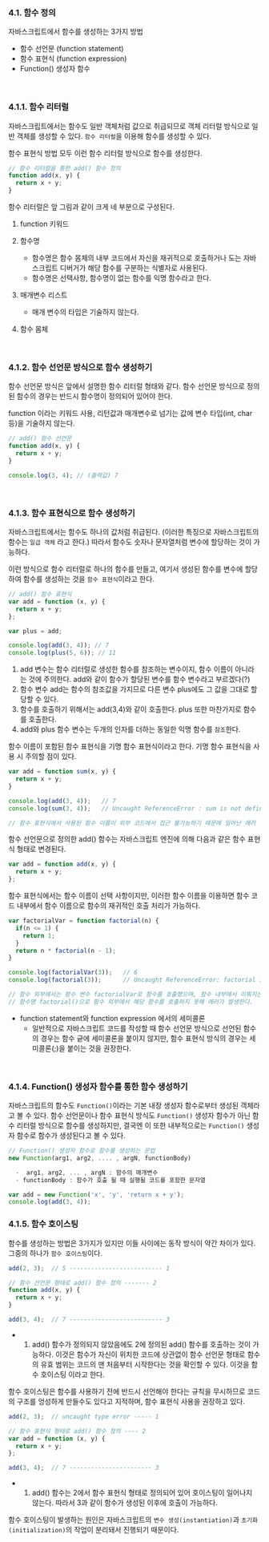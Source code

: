 ### 4.1. 함수 정의

자바스크립트에서 함수를 생성하는 3가지 방법

- 함수 선언문 (function statement)
- 함수 표현식 (function expression)
- Function() 생성자 함수

<br>

### 4.1.1. 함수 리터럴

자바스크립트에서는 함수도 일반 객체처럼 값으로 취급되므로 객체 리터럴 방식으로 일반 객체를 생성할 수 있다. `함수 리터럴`을 이용해 함수를 생성할 수 있다.

함수 표현식 방법 모두 이런 함수 리터럴 방식으로 함수를 생성한다.

```javascript
// 함수 리터럴을 통한 add() 함수 정의
function add(x, y) {
  return x + y;
}
```

함수 리터럴은 앞 그림과 같이 크게 네 부분으로 구성된다.

1. function 키워드
2. 함수명

   - 함수명은 함수 몸체의 내부 코드에서 자신을 재귀적으로 호출하거나 도는 자바스크립트 디버거가 해당 함수를 구분하는 식별자로 사용된다.
   - 함수명은 선택사항, 함수명이 없는 함수를 익명 함수라고 한다.

3. 매개변수 리스트

   - 매개 변수의 타입은 기술하지 않는다.

4. 함수 몸체

<br>

### 4.1.2. 함수 선언문 방식으로 함수 생성하기

함수 선언문 방식은 앞에서 설명한 함수 리터럴 형태와 같다. 함수 선언문 방식으로 정의된 함수의 경우는 반드시 함수명이 정의되어 있어야 한다.

function 이라는 키워드 사용, 리턴값과 매개변수로 넘기는 값에 변수 타입(int, char등)을 기술하지 않는다.

```javascript
// add() 함수 선언문
function add(x, y) {
  return x + y;
}

console.log(3, 4); // (출력값) 7
```

<br>

### 4.1.3. 함수 표현식으로 함수 생성하기

자바스크립트에서는 함수도 하나의 값처럼 취급된다. (이러한 특징으로 자바스크립트의 함수는 `일급 객체` 라고 한다.) 따라서 함수도 숫자나 문자열처럼 변수에 할당하는 것이 가능하다.

이런 방식으로 함수 리터럴로 하나의 함수를 만들고, 여기서 생성된 함수를 변수에 할당하여 함수를 생성하는 것을 `함수 표현식`이라고 한다.

```javascript
// add() 함수 표현식
var add = function (x, y) {
  return x + y;
};

var plus = add;

console.log(add(3, 4)); // 7
console.log(plus(5, 6)); // 11
```

1. add 변수는 함수 리터럴로 생성한 함수를 참조하는 변수이지, 함수 이름이 아니라는 것에 주의한다. add와 같이 함수가 할당된 변수를 함수 변수라고 부르겠다(?)
2. 함수 변수 add는 함수의 참조값을 가지므로 다른 변수 plus에도 그 값을 그대로 할당할 수 있다.
3. 함수를 호출하기 위해서는 add(3,4)와 같이 호출한다. plus 또한 마찬가지로 함수를 호출한다.
4. add와 plus 함수 변수는 두개의 인자를 더하는 동일한 익명 함수를 `참조`한다.

함수 이름이 포함된 함수 표현식을 기명 함수 표현식이라고 한다. 기명 함수 표현식을 사용 시 주의할 점이 있다.
```javascript
var add = function sum(x, y) {
  return x + y;
}

console.log(add(3, 4));   // 7
console.log(sum(3, 4));   // Uncaught ReferenceError : sum is not defined

// 함수 표현식에서 사용된 함수 이름이 외부 코드에서 접근 불가능하기 때문에 일어난 에러
```

함수 선언문으로 정의한 add() 함수는 자바스크립트 엔진에 의해 다음과 같은 함수 표현식 형태로 변경된다.

```javascript
var add = function add(x, y) {
  return x + y;
};
```

함수 표현식에서는 함수 이름이 선택 사항이지만, 이러한 함수 이름을 이용하면 함수 코드 내부에서 함수 이름으로 함수의 재귀적인 호출 처리가 가능하다.
```javascript
var factorialVar = function factorial(n) {
  if(n <= 1) {
    return 1;
  }
  return n * factorial(n - 1);
}

console.log(factorialVar(3));   // 6
console.log(factorial(3));      // Uncaught ReferenceError: factorial is not defined

// 함수 외부에서는 함수 변수 factorialVar로 함수를 호출했으며, 함수 내부에서 이뤄지는 재귀 호출은 factorial() 함수 이름으로 처리한다.
// 함수명 factorial()으로 함수 외부에서 해당 함수를 호출하지 못해 에러가 발생한다.
```

- function statement와 function expression 에서의 세미콜론
  - 일반적으로 자바스크립트 코드를 작성할 때 함수 선언문 방식으로 선언된 함수의 경우는 함수 긑에 세미콜론을 붙이지 않지만, 함수 표현식 방식의 경우는 세미콜론(;)을 붙이는 것을 권장한다.

<br>

### 4.1.4. Function() 생성자 함수를 통한 함수 생성하기

자바스크립트의 함수도 `Function()`이라는 기본 내장 생성자 함수로부터 생성된 객체라고 볼 수 있다. 함수 선언문이나 함수 표현식 방식도 `Function()` 생성자 함수가 아닌 함수 리터럴 방식으로 함수를 생성하지만, 결국엔 이 또한 내부적으로는 `Function()` 생성자 함수로 함수가 생성된다고 볼 수 있다.

```javascript
// Function() 생성자 함수로 함수를 생성하는 문법
new Function(arg1, arg2, .... , argN, functionBody)

  -  arg1, arg2, ... , argN : 함수의 매개변수
  - functionBody : 함수가 호출 될 때 실행될 코드를 포함한 문자열
```

```javascript
var add = new Function('x', 'y', 'return x + y');
console.log(add(3, 4));
```

### 4.1.5. 함수 호이스팅

함수를 생성하는 방법은 3가지가 있지만 이들 사이에는 동작 방식이 약간 차이가 있다. 그중의 하나가 `함수 호이스팅`이다.

```javascript
add(2, 3);  // 5 -------------------------- 1

// 함수 선언문 형태로 add() 함수 정의 ------- 2
function add(x, y) {
  return x + y;
}

add(3, 4);  // 7 -------------------------- 3
```

- 1. add() 함수가 정의되지 않았음에도 2에 정의된 add() 함수를 호출하는 것이 가능하다. 이것은 함수가 자신이 위치한 코드에 상관없이 함수 선언문 형태로 함수의 유효 범위는 코드의 맨 처음부터 시작한다는 것을 확인할 수 있다. 이것을 함수 호이스팅 이라고 한다.

함수 호이스팅은 함수를 사용하기 전에 반드시 선언해야 한다는 규칙을 무시하므로 코드의 구조를 엉성하게 만들수도 있다고 지적하며, 함수 표현식 사용을 권장하고 있다.

```javascript
add(2, 3);  // uncaught type error ----- 1

// 함수 표현식 형태로 add() 함수 정의 ---- 2
var add = function (x, y) { 
  return x + y;
};

add(3, 4);  // 7 ----------------------- 3
```

- 1. add() 함수는 2에서 함수 표현식 형태로 정의되어 있어 호이스팅이 일어나지 않는다. 따라서 3과 같이 함수가 생성된 이후에 호출이 가능하다.

함수 호이스팅이 발생하는 원인은 자바스크립트의 `변수 생성(instantiation)`과 `초기화(initialization)`의 작업이 분리돼서 진행되기 때문이다.